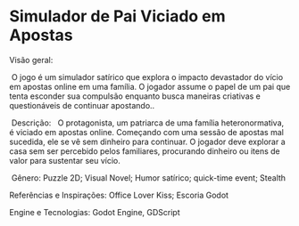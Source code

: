 # Simulador de Pai Viciado em Apostas
Visão geral: 

 O jogo é um simulador satírico que explora o impacto devastador do vício em apostas online em uma família. O jogador assume o papel de um pai que tenta esconder sua compulsão enquanto busca maneiras criativas e questionáveis de continuar apostando.. 

 Descrição: 
 O protagonista, um patriarca de uma família heteronormativa, é viciado em apostas online. Começando com uma sessão de apostas mal sucedida, ele se vê sem dinheiro para continuar. O jogador deve explorar a casa sem ser percebido pelos familiares, procurando dinheiro ou itens de valor para sustentar seu vício. 

 Gênero: Puzzle 2D; Visual Novel; Humor satírico; quick-time event; Stealth

 Referências e Inspirações: Office Lover Kiss; Escoria Godot

 Engine e Tecnologias: Godot Engine, GDScript
